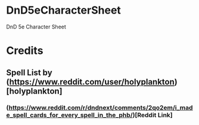 # DnD5eCharacterSheet
DnD 5e Character Sheet

# Credits
## Spell List by (https://www.reddit.com/user/holyplankton)[holyplankton]
### (https://www.reddit.com/r/dndnext/comments/2qo2em/i_made_spell_cards_for_every_spell_in_the_phb/)[Reddit Link]